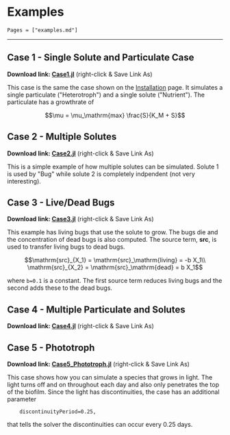
# Examples
```@contents
Pages = ["examples.md"]
```
---

## Case 1 - Single Solute and Particulate Case
 **Download link: [Case1.jl](https://raw.githubusercontent.com/markowkes/Biofilm.jl/main/examples/Case1.jl)** (right-click & Save Link As)

This case is the same the case shown on the [Installation](@ref) page.  It simulates a single particulate ("Heterotroph") and a single solute ("Nutrient").  The particulate has a growthrate of 
```math
\mu = \mu_\mathrm{max} \frac{S}{K_M + S}
```

## Case 2 - Multiple Solutes
**Download link: [Case2.jl](https://raw.githubusercontent.com/markowkes/Biofilm.jl/main/examples/Case2.jl)** (right-click & Save Link As)

This is a simple example of how multiple solutes can be simulated.  Solute 1 is used by "Bug" while solute 2 is completely indpendent (not very interesting).

## Case 3 - Live/Dead Bugs 
**Download link: [Case3.jl](https://raw.githubusercontent.com/markowkes/Biofilm.jl/main/examples/Case3.jl)** (right-click & Save Link As)

This example has living bugs that use the solute to grow.  The bugs die and the concentration of dead bugs is also computed. The source term, **src**, is used to transfer living bugs to dead bugs.
```math
\mathrm{src}_{X_1} = \mathrm{src}_\mathrm{living} = -b X_1\\
\mathrm{src}_{X_2} = \mathrm{src}_\mathrm{dead} = b X_1
```
where `b=0.1` is a constant.  The first source term reduces living bugs and the second adds these to the dead bugs. 

## Case 4 - Multiple Particulate and Solutes
**Download link: [Case4.jl](https://raw.githubusercontent.com/markowkes/Biofilm.jl/main/examples/Case4.jl)** (right-click & Save Link As)

## Case 5 - Phototroph
**Download link: [Case5_Phototroph.jl](https://raw.githubusercontent.com/markowkes/Biofilm.jl/main/examples/Case5_Phototroph.jl)** (right-click & Save Link As)

This case shows how you can simulate a species that grows in light.  The light turns off and on throughout each day and also only penetrates the top of the biofilm.  Since the light has discontinuities, the case has an additional parameter
```
    discontinuityPeriod=0.25,
```
that tells the solver the discontinuities can occur every 0.25 days. 


